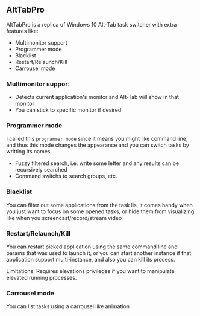 AltTabPro
---------

AltTabPro is a replica of Windows 10 Alt-Tab task switcher with extra features like:

- Multimonitor support
- Programmer mode
- Blacklist
- Restart/Relaunch/Kill
- Carrousel mode

### Multimonitor suppor:

- Detects current application's monitor and Alt-Tab will show in that monitor
- You can stick to specific monitor if desired

### Programmer mode

I called this `programmer mode` since it means you might like command line, and thus this mode
changes the appearance and you can switch tasks by writting its names.

- Fuzzy filtered search, i.e. write some letter and any results can be recursively searched
- Command switchs to search groups, etc.

### Blacklist

You can filter out some applications from the task lis, it comes handy when you just want to focus on some
opened tasks, or hide them from visualizing like when you screencast/record/stream video 

### Restart/Relaunch/Kill

You can restart picked application using the same command line and params that was used to launch it, 
or you can start another instance if that application support multi-instance, and also you can kill its process.

Limitations: Requires elevations privileges if you want to manipulate elevated running processes.

### Carrousel mode

You can list tasks using a carrousel like animation

